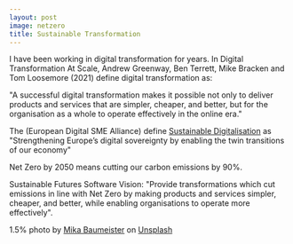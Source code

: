 ```yaml
---
layout: post
image: netzero
title: Sustainable Transformation
---
```

I have been working in digital transformation for years. In Digital Transformation At Scale, Andrew Greenway, Ben Terrett, Mike Bracken and Tom Loosemore (2021) define digital transformation as:

"A successful digital transformation makes it possible not only to deliver products and services that are simpler, cheaper, and better, but for the organisation as a whole to operate effectively in the online era."

The (European Digital SME Alliance) define [Sustainable Digitalisation](https://www.digitalsme.eu/what-is-sustainable-digitalisation/) as "Strengthening Europe’s digital sovereignty by enabling the twin transitions of our economy"

Net Zero by 2050 means cutting our carbon emissions by 90%.

Sustainable Futures Software Vision:
"Provide transformations which cut emissions in line with Net Zero by making products and services simpler, cheaper, and better, while enabling organisations to operate more effectively".

1.5% photo by <a href="https://unsplash.com/@mbaumi?utm_source=unsplash&utm_medium=referral&utm_content=creditCopyText">Mika Baumeister</a> on <a href="https://unsplash.com/photos/jXPQY1em3Ew?utm_source=unsplash&utm_medium=referral&utm_content=creditCopyText">Unsplash</a>
  